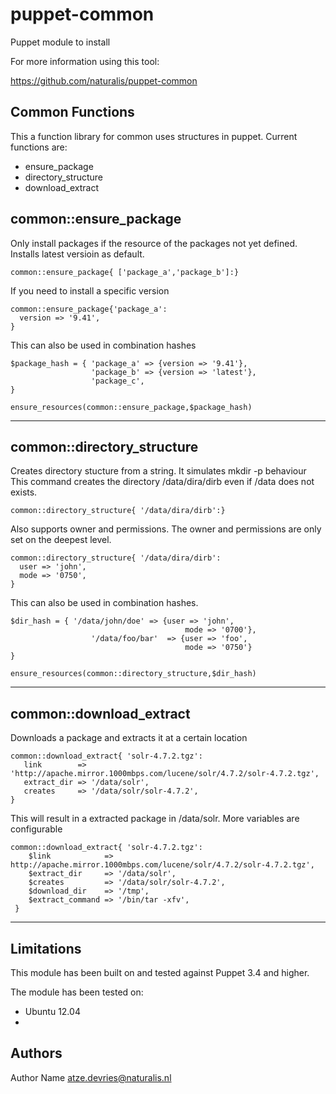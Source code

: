 puppet-common
===================

Puppet module to install 

For more information using this tool:

https://github.com/naturalis/puppet-common

Common Functions
-------------
This a function library for common uses structures in puppet. Current functions are:

* ensure_package
* directory_structure
* download_extract

common::ensure_package
-------------
Only install packages if the resource of the packages not yet defined. Installs latest versioin as default.
```
common::ensure_package{ ['package_a','package_b']:}
```
If you need to install a specific version
```
common::ensure_package{'package_a':
  version => '9.41',
}
```
This can also be used in combination hashes
```
$package_hash = { 'package_a' => {version => '9.41'},
				  'package_b' => {version => 'latest'},
				  'package_c',	
}

ensure_resources(common::ensure_package,$package_hash)
```
-------------

common::directory_structure
-------------
Creates directory stucture from a string. It simulates mkdir -p behaviour
This command creates the directory /data/dira/dirb even if /data does not exists.
```
common::directory_structure{ '/data/dira/dirb':}
```
Also supports owner and permissions. The owner and permissions are only set on the deepest level. 
```
common::directory_structure{ '/data/dira/dirb':
  user => 'john',
  mode => '0750',
}
```
This can also be used in combination hashes. 
```
$dir_hash = { '/data/john/doe' => {user => 'john',
									   mode => '0700'},
				  '/data/foo/bar'  => {user => 'foo',
				  					   mode => '0750'}
}

ensure_resources(common::directory_structure,$dir_hash)
```
-------------

common::download_extract
-------------
Downloads a package and extracts it at a certain location
```
common::download_extract{ 'solr-4.7.2.tgz':
   link        => 'http://apache.mirror.1000mbps.com/lucene/solr/4.7.2/solr-4.7.2.tgz',
   extract_dir => '/data/solr',
   creates 	   => '/data/solr/solr-4.7.2',     
}
```
This will result in a extracted package in /data/solr. More variables are configurable
```
common::download_extract{ 'solr-4.7.2.tgz':
    $link            => http://apache.mirror.1000mbps.com/lucene/solr/4.7.2/solr-4.7.2.tgz',
    $extract_dir     => '/data/solr',
    $creates         => '/data/solr/solr-4.7.2', 
    $download_dir    => '/tmp',
    $extract_command => '/bin/tar -xfv',
 }
```
-------------


Limitations
-------------
This module has been built on and tested against Puppet 3.4 and higher.

The module has been tested on:
- Ubuntu 12.04
- 

Authors
-------------
Author Name <atze.devries@naturalis.nl>

